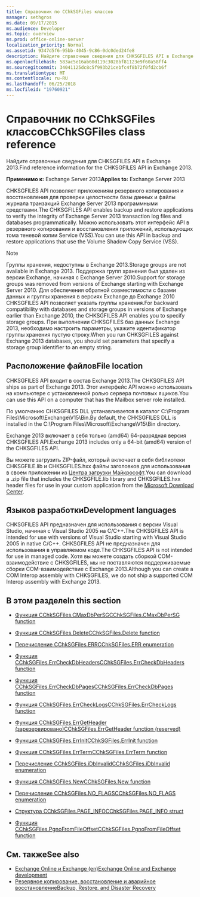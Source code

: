 ```yaml
---
title: Справочник по CChkSGFiles классов
manager: sethgros
ms.date: 09/17/2015
ms.audience: Developer
ms.topic: overview
ms.prod: office-online-server
localization_priority: Normal
ms.assetid: 9347d5f6-95bb-4045-9c86-0dc0ded24fe8
description: Найдите справочные сведения для CHKSGFILES API в Exchange 2013.
ms.openlocfilehash: 583ac5e16ab60d119c3028bf81123e9f60a58ff4
ms.sourcegitcommit: 34041125dc8c5f993b21cebfc4f8b72f0fd2cb6f
ms.translationtype: MT
ms.contentlocale: ru-RU
ms.lasthandoff: 06/25/2018
ms.locfileid: "19760921"
---
```

# <a name="cchksgfiles-class-reference"></a><span data-ttu-id="fbec4-103">Справочник по CChkSGFiles классов</span><span class="sxs-lookup"><span data-stu-id="fbec4-103">CChkSGFiles class reference</span></span>

<span data-ttu-id="fbec4-104">Найдите справочные сведения для CHKSGFILES API в Exchange 2013.</span><span class="sxs-lookup"><span data-stu-id="fbec4-104">Find reference information for the CHKSGFILES API in Exchange 2013.</span></span>
  
<span data-ttu-id="fbec4-105">**Применимо к:** Exchange Server 2013</span><span class="sxs-lookup"><span data-stu-id="fbec4-105">**Applies to:** Exchange Server 2013</span></span> 
  
<span data-ttu-id="fbec4-106">CHKSGFILES API позволяет приложениям резервного копирования и восстановления для проверки целостности базы данных и файлы журнала транзакций Exchange Server 2013 программными средствами.</span><span class="sxs-lookup"><span data-stu-id="fbec4-106">The CHKSGFILES API enables backup and restore applications to verify the integrity of Exchange Server 2013 transaction log files and databases programmatically.</span></span> <span data-ttu-id="fbec4-107">Можно использовать этот интерфейс API в резервного копирования и восстановления приложений, использующих тома теневой копии Service (VSS).</span><span class="sxs-lookup"><span data-stu-id="fbec4-107">You can use this API in backup and restore applications that use the Volume Shadow Copy Service (VSS).</span></span>
  
> [!NOTE]
> <span data-ttu-id="fbec4-108">Группы хранения, недоступны в Exchange 2013.</span><span class="sxs-lookup"><span data-stu-id="fbec4-108">Storage groups are not available in Exchange 2013.</span></span> <span data-ttu-id="fbec4-109">Поддержка групп хранения был удален из версии Exchange, начиная с Exchange Server 2010.</span><span class="sxs-lookup"><span data-stu-id="fbec4-109">Support for storage groups was removed from versions of Exchange starting with Exchange Server 2010.</span></span> <span data-ttu-id="fbec4-110">Для обеспечения обратной совместимости с базами данных и группы хранения в версиях Exchange до Exchange 2010 CHKSGFILES API позволяет указать группы хранения.</span><span class="sxs-lookup"><span data-stu-id="fbec4-110">For backward compatibility with databases and storage groups in versions of Exchange earlier than Exchange 2010, the CHKSGFILES API enables you to specify storage groups.</span></span> <span data-ttu-id="fbec4-111">При выполнении CHKSGFILES баз данных Exchange 2013, необходимо настроить параметры, укажите идентификатор группы хранения пустую строку.</span><span class="sxs-lookup"><span data-stu-id="fbec4-111">When you run CHKSGFILES against Exchange 2013 databases, you should set parameters that specify a storage group identifier to an empty string.</span></span> 
  
## <a name="file-location"></a><span data-ttu-id="fbec4-112">Расположение файлов</span><span class="sxs-lookup"><span data-stu-id="fbec4-112">File location</span></span>
<span data-ttu-id="fbec4-113"><a name="bk_fileslocation"> </a></span><span class="sxs-lookup"><span data-stu-id="fbec4-113"></span></span>

<span data-ttu-id="fbec4-114">CHKSGFILES API входит в состав Exchange 2013.</span><span class="sxs-lookup"><span data-stu-id="fbec4-114">The CHKSGFILES API ships as part of Exchange 2013.</span></span> <span data-ttu-id="fbec4-115">Этот интерфейс API можно использовать на компьютере с установленной ролью сервера почтовых ящиков.</span><span class="sxs-lookup"><span data-stu-id="fbec4-115">You can use this API on a computer that has the Mailbox server role installed.</span></span> 
  
<span data-ttu-id="fbec4-116">По умолчанию CHKSGFILES DLL устанавливается в каталог C:\Program Files\Microsoft\Exchange\V15\Bin.</span><span class="sxs-lookup"><span data-stu-id="fbec4-116">By default, the CHKSGFILES DLL is installed in the C:\Program Files\Microsoft\Exchange\V15\Bin directory.</span></span>
  
<span data-ttu-id="fbec4-117">Exchange 2013 включает в себя только (amd64) 64-разрядная версия CHKSGFILES API.</span><span class="sxs-lookup"><span data-stu-id="fbec4-117">Exchange 2013 includes only a 64-bit (amd64) version of the CHKSGFILES API.</span></span> 
  
<span data-ttu-id="fbec4-118">Вы можете загрузить ZIP-файл, который включает в себя библиотеки CHKSGFILE.lib и CHKSGFILES.hxx файлы заголовков для использования в своем приложении из [Центра загрузки Майкрософт](http://www.microsoft.com/en-us/download/details.aspx?id=36802).</span><span class="sxs-lookup"><span data-stu-id="fbec4-118">You can download a .zip file that includes the CHKSGFILE.lib library and CHKSGFILES.hxx header files for use in your custom application from the [Microsoft Download Center](http://www.microsoft.com/en-us/download/details.aspx?id=36802).</span></span>
  
## <a name="development-languages"></a><span data-ttu-id="fbec4-119">Языков разработки</span><span class="sxs-lookup"><span data-stu-id="fbec4-119">Development languages</span></span>
<span data-ttu-id="fbec4-120"><a name="bk_developmentlanguages"> </a></span><span class="sxs-lookup"><span data-stu-id="fbec4-120"></span></span>

<span data-ttu-id="fbec4-121">CHKSGFILES API предназначен для использования с версии Visual Studio, начиная с Visual Studio 2005 на C/C++.</span><span class="sxs-lookup"><span data-stu-id="fbec4-121">The CHKSGFILES API is intended for use with versions of Visual Studio starting with Visual Studio 2005 in native C/C++.</span></span> <span data-ttu-id="fbec4-122">CHKSGFILES API не предназначен для использования в управляемом коде.</span><span class="sxs-lookup"><span data-stu-id="fbec4-122">The CHKSGFILES API is not intended for use in managed code.</span></span> <span data-ttu-id="fbec4-123">Хотя вы можете создать сборкой COM-взаимодействие с CHKSGFILES, мы не поставляются поддерживаемые сборки COM-взаимодействие с Exchange 2013.</span><span class="sxs-lookup"><span data-stu-id="fbec4-123">Although you can create a COM Interop assembly with CHKSGFILES, we do not ship a supported COM Interop assembly with Exchange 2013.</span></span>
  
## <a name="in-this-section"></a><span data-ttu-id="fbec4-124">В этом разделе</span><span class="sxs-lookup"><span data-stu-id="fbec4-124">In this section</span></span>
<span data-ttu-id="fbec4-125"><a name="bk_inthissection"> </a></span><span class="sxs-lookup"><span data-stu-id="fbec4-125"></span></span>

- [<span data-ttu-id="fbec4-126">Функция CChkSGFiles.CMaxDbPerSG</span><span class="sxs-lookup"><span data-stu-id="fbec4-126">CChkSGFiles.CMaxDbPerSG function</span></span>](cchksgfiles-cmaxdbpersg-function.md)
    
- [<span data-ttu-id="fbec4-127">Функция CChkSGFiles.Delete</span><span class="sxs-lookup"><span data-stu-id="fbec4-127">CChkSGFiles.Delete function</span></span>](cchksgfiles-delete-function.md)
    
- [<span data-ttu-id="fbec4-128">Перечисление CChkSGFiles.ERR</span><span class="sxs-lookup"><span data-stu-id="fbec4-128">CChkSGFiles.ERR enumeration</span></span>](cchksgfiles-err-enumeration.md)
    
- [<span data-ttu-id="fbec4-129">Функция CChkSGFiles.ErrCheckDbHeaders</span><span class="sxs-lookup"><span data-stu-id="fbec4-129">CChkSGFiles.ErrCheckDbHeaders function</span></span>](cchksgfiles-errcheckdbheaders-function.md)
    
- [<span data-ttu-id="fbec4-130">Функция CChkSGFiles.ErrCheckDbPages</span><span class="sxs-lookup"><span data-stu-id="fbec4-130">CChkSGFiles.ErrCheckDbPages function</span></span>](cchksgfiles-errcheckdbpages-function.md)
    
- [<span data-ttu-id="fbec4-131">Функция CChkSGFiles.ErrCheckLogs</span><span class="sxs-lookup"><span data-stu-id="fbec4-131">CChkSGFiles.ErrCheckLogs function</span></span>](cchksgfiles-errchecklogs-function.md)
    
- [<span data-ttu-id="fbec4-132">Функция CChkSGFiles.ErrGetHeader (зарезервировано)</span><span class="sxs-lookup"><span data-stu-id="fbec4-132">CChkSGFiles.ErrGetHeader function (reserved)</span></span>](cchksgfiles-errgetheader-function-reserved.md)
    
- [<span data-ttu-id="fbec4-133">Функция CChkSGFiles.ErrInit</span><span class="sxs-lookup"><span data-stu-id="fbec4-133">CChkSGFiles.ErrInit function</span></span>](cchksgfiles-errinit-function.md)
    
- [<span data-ttu-id="fbec4-134">Функция CChkSGFiles.ErrTerm</span><span class="sxs-lookup"><span data-stu-id="fbec4-134">CChkSGFiles.ErrTerm function</span></span>](cchksgfiles-errterm-function.md)
    
- [<span data-ttu-id="fbec4-135">Перечисление CChkSGFiles.iDbInvalid</span><span class="sxs-lookup"><span data-stu-id="fbec4-135">CChkSGFiles.iDbInvalid enumeration</span></span>](cchksgfiles-idbinvalid-enumeration.md)
    
- [<span data-ttu-id="fbec4-136">Функция CChkSGFiles.New</span><span class="sxs-lookup"><span data-stu-id="fbec4-136">CChkSGFiles.New function</span></span>](cchksgfiles-new-function.md)
    
- [<span data-ttu-id="fbec4-137">Перечисление CChkSGFiles.NO_FLAGS</span><span class="sxs-lookup"><span data-stu-id="fbec4-137">CChkSGFiles.NO_FLAGS enumeration</span></span>](cchksgfiles-no_flags-enumeration.md)
    
- [<span data-ttu-id="fbec4-138">Структура CChkSGFiles.PAGE_INFO</span><span class="sxs-lookup"><span data-stu-id="fbec4-138">CChkSGFiles.PAGE_INFO struct</span></span>](cchksgfiles-page_info-struct.md)
    
- [<span data-ttu-id="fbec4-139">Функция CChkSGFiles.PgnoFromFileOffset</span><span class="sxs-lookup"><span data-stu-id="fbec4-139">CChkSGFiles.PgnoFromFileOffset function</span></span>](cchksgfiles-pgnofromfileoffset-function.md)
    
## <a name="see-also"></a><span data-ttu-id="fbec4-140">См. также</span><span class="sxs-lookup"><span data-stu-id="fbec4-140">See also</span></span>

- [<span data-ttu-id="fbec4-141">Exchange Online и Exchange (en)</span><span class="sxs-lookup"><span data-stu-id="fbec4-141">Exchange Online and Exchange development</span></span>](../exchange-server-development.md)
- [<span data-ttu-id="fbec4-142">Резервное копирование, восстановление и аварийное восстановление</span><span class="sxs-lookup"><span data-stu-id="fbec4-142">Backup, Restore, and Disaster Recovery</span></span>](http://technet.microsoft.com/ru-ru/library/dd876874)
    

